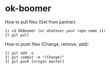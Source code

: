 # ok-boomer

How to pull files (Get from partner)

	1) cd OkBoomer (or whatever your repo name is)
	2) git pull 

How to push files (Change, remove, add):

	1) git add -u
	2) git commit -m "(Change)"
	3) git push [origin master]

